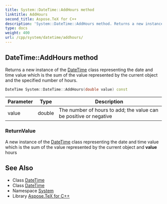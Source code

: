 ```yaml
---
title: System::DateTime::AddHours method
linktitle: AddHours
second_title: Aspose.TeX for C++
description: 'System::DateTime::AddHours method. Returns a new instance of the DateTime class representing the date and time value which is the sum of the value represented by the current object and the specified number of hours in C++.'
type: docs
weight: 400
url: /cpp/system/datetime/addhours/
---
```

## DateTime::AddHours method


Returns a new instance of the [DateTime](../) class representing the date and time value which is the sum of the value represented by the current object and the specified number of hours.

```cpp
DateTime System::DateTime::AddHours(double value) const
```


| Parameter | Type | Description |
| --- | --- | --- |
| value | double | The number of hours to add; the value can be positive or negative |

### ReturnValue

A new instance of the [DateTime](../) class representing the date and time value which is the sum of the value represented by the current object and **value** hours

## See Also

* Class [DateTime](../)
* Class [DateTime](../)
* Namespace [System](../../)
* Library [Aspose.TeX for C++](../../../)
